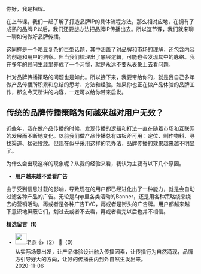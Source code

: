 你好，我是相辉。

在上节课，我们一起了解了打造品牌IP的具体流程方法，那么相对应地，在拥有了成熟的品牌IP以后，我们还要想办法把品牌IP传播出去。所以这节课，我们就来聊一聊如何做好品牌传播。

这同样是一个略显复杂的巨型话题，其中涵盖了对品牌和市场的理解，还包含内容的创造和用户的洞察。但当我们梳理出了底层逻辑，可能也会发现其中的脉络。我在多年的顾问生涯里养成了一个习惯，就是永远不要从表象上去看问题。

针对品牌传播策略的问题也是如此。所以接下来，我要带给你的，就是我自己多年做产品传播所积累和总结的思考、方法和经验。如果你也正在做产品体验的品牌工作，那么今天所讲的内容，一定可以给你带来启发。

## 传统的品牌传播策略为何越来越对用户无效？

近些年，我在做产品传播的时候，发现传播的逻辑和打法一直在随着市场和互联网的发展而不断地变化。以前我们做产品传播总有四板斧可用：定位、制作物料、寻找渠道、猛砸投放。但现在似乎采用这样的老办法，品牌传播的效果越来越不明显了。

为什么会出现这样的现象呢？从我的经验来看，我认为主要有以下几个原因。

- **用户越来越不爱看广告**

由于受到信息过载的影响，导致现在的用户都已经进化出了一种能力，就是会自动过滤各种产品的广告。无论是App里各类活动的Banner，还是用各种策略绕来绕去的营销活动，再或者是各种广告TVC，再或者是街头的广告牌。用户都越来越下意识地屏蔽它们，划过去或者不去看，再或者看完以后也并不相信。
<div><strong>精选留言（1）</strong></div><ul>
<li><img src="https://static001.geekbang.org/account/avatar/00/1d/35/f5/68cef292.jpg" width="30px"><span>老燕</span> 👍（2） 💬（0）<div>从实际场景出发，让产品体验设计融入传播因素，让传播行为自然涌现，品牌方引导好大的方向，让好的传播由内到外自然生发出来。</div>2020-11-06</li><br/>
</ul>